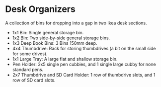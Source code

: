Desk Organizers
===============

A collection of bins for dropping into a gap in two Ikea desk sections.

- 1x1 Bin: Single general storage bin.
- 1x2 Bin: Two side-by-side general storage bins.
- 1x3 Deep Book Bins: 3 Bins 150mm deep.
- 4x4 Thumbdrive: Rack for storing thumbdrives (a bit on the small side for some drives).
- 1x1 Large Tray: A large flat and shallow storage bin.
- Pen Holder: 3x5 single pen cubbies, and 1 single large cubby for none standard pens.
- 2x7 Thumbdrive and SD Card Holder: 1 row of thumbdrive slots, and 1 row of SD card slots.